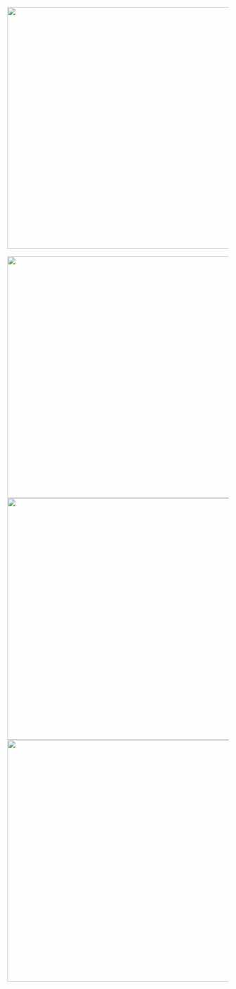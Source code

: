 
<img src = "https://github.com/sujal-pandit/timetable_app/assets/118412204/aa14bf63-78d1-479b-bf49-7ea86d9e7b9b" height="550"> &ensp;
<img src ="https://github.com/sujal-pandit/timetable_app/assets/118412204/a02f57bc-b6e7-42b6-9a5f-1e611b9dbb37" height="550">
<img src = "https://github.com/sujal-pandit/timetable_app/assets/118412204/4b8c54ef-1f9c-47c9-adfa-2b0a13576737" height ="550">
<img src = "https://github.com/sujal-pandit/timetable_app/assets/118412204/572d062f-d46d-48f7-bd1a-863cf4ff0e63" height = "550">


